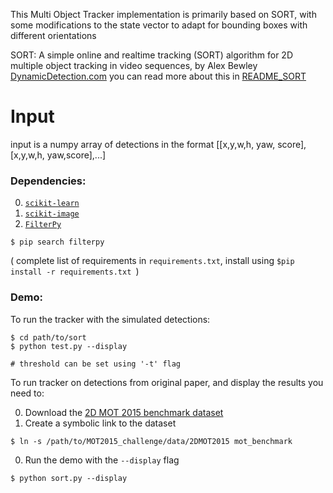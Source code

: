 
This Multi Object Tracker implementation is primarily based on SORT, with some
modifications to the state vector to adapt for bounding boxes with different
orientations

SORT: A simple online and realtime tracking (SORT) algorithm for 2D multiple object tracking in video sequences,
by Alex Bewley  [DynamicDetection.com](http://www.dynamicdetection.com)
you can read more about this in [README_SORT](README_SORT.md)


# Input

input is a numpy array of detections in the format [[x,y,w,h, yaw, score],[x,y,w,h, yaw,score],...]


### Dependencies:

0. [`scikit-learn`](http://scikit-learn.org/stable/)
0. [`scikit-image`](http://scikit-image.org/download)
0. [`FilterPy`](https://github.com/rlabbe/filterpy)
```
$ pip search filterpy
```

( complete list of requirements in `requirements.txt`, install using
    `$pip install -r requirements.txt `)


### Demo:

To run the tracker with the simulated detections:

```
$ cd path/to/sort
$ python test.py --display  

# threshold can be set using '-t' flag

```



To run tracker on detections from original paper, and display the results you need to:


0. Download the [2D MOT 2015 benchmark dataset](https://motchallenge.net/data/2D_MOT_2015/#download)
0. Create a symbolic link to the dataset
  ```
  $ ln -s /path/to/MOT2015_challenge/data/2DMOT2015 mot_benchmark
  ```
0. Run the demo with the ```--display``` flag
  ```
  $ python sort.py --display
  ```
